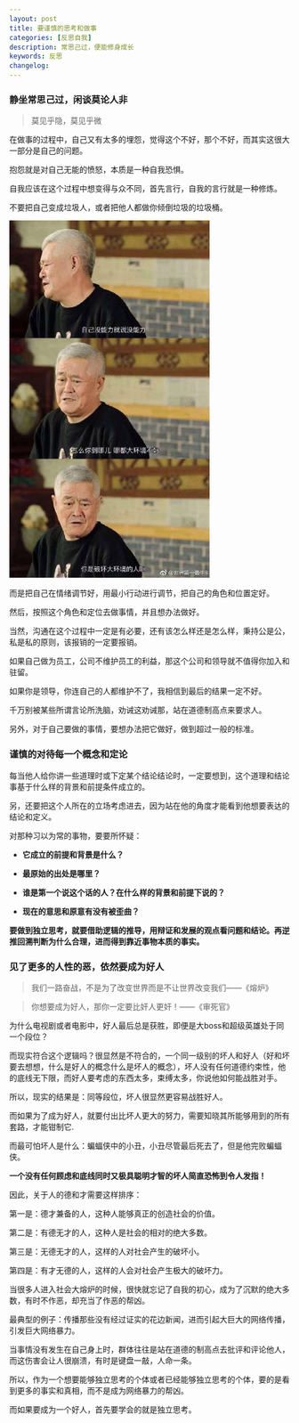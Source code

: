 ```yaml
---
layout: post
title: 要谨慎的思考和做事
categories: [反思自我]
description: 常思己过，便能修身成长
keywords: 反思
changelog:
---
```


### 静坐常思己过，闲谈莫论人非

> 莫见乎隐，莫见乎微

在做事的过程中，自己又有太多的埋怨，觉得这个不好，那个不好，而其实这很大一部分是自己的问题。

抱怨就是对自己无能的愤怒，本质是一种自我恐惧。

自我应该在这个过程中想变得与众不同，首先言行，自我的言行就是一种修炼。

不要把自己变成垃圾人，或者把他人都做你倾倒垃圾的垃圾桶。

![](/images/life-flower/pohuai.jpg)

而是把自己在情绪调节好，用最小行动进行调节，把自己的角色和位置定好。

然后，按照这个角色和定位去做事情，并且想办法做好。

当然，沟通在这个过程中一定是有必要，还有该怎么样还是怎么样，秉持公是公，私是私的原则，该报销的一定要报销。

如果自己做为员工，公司不维护员工的利益，那这个公司和领导就不值得你加入和驻留。

如果你是领导，你连自己的人都维护不了，我相信到最后的结果一定不好。

千万别被某些所谓言论所洗脑，劝诫这劝诫那，站在道德制高点来要求人。

另外，对于自己要做的事情，要想办法把它做好，做到超过一般的标准。


### 谨慎的对待每一个概念和定论

每当他人给你讲一些道理时或下定某个结论结论时，一定要想到，这个道理和结论事基于什么样的背景和前提条件成立的。

另，还要把这个人所在的立场考虑进去，因为站在他的角度才能看到他想要表达的结论和定义。

对那种习以为常的事物，要要所怀疑：

- **它成立的前提和背景是什么？**
  
- **最原始的出处是哪里？**

- **谁是第一个说这个话的人？在什么样的背景和前提下说的？**

- **现在的意思和原意有没有被歪曲？**

**要做到独立思考，就要借助逻辑的推导，用辩证和发展的观点看问题和结论。再逆推回溯判断为什么合理，进而得到靠近事物本质的事实。**

### 见了更多的人性的恶，依然要成为好人

> 我们一路奋战，不是为了改变世界而是不让世界改变我们——《熔炉》

> 你想要成为好人，那你一定要比奸人更奸！——《审死官》

为什么电视剧或者电影中，好人最后总是获胜，即便是大boss和超级英雄处于同一个段位？

而现实符合这个逻辑吗？很显然是不符合的，一个同一级别的坏人和好人（好和坏要去想想，什么是好人的概念什么是坏人的概念），坏人没有任何道德约束性，他的底线无下限，而好人要考虑的东西太多，束缚太多，你说他如何能战胜对手。

所以，现实的结果是：同等段位，坏人很显然更容易战胜好人。

而如果为了成为好人，就要付出比坏人更大的努力，需要知晓其所能够用到的所有套路，才能钳制它.

而最可怕坏人是什么：蝙蝠侠中的小丑，小丑尽管最后死去了，但是他完败蝙蝠侠。

**一个没有任何顾虑和底线同时又极具聪明才智的坏人简直恐怖到令人发指！**

因此，关于人的德和才需要这样排序：

第一是：德才兼备的人，这种人能够真正的创造社会的价值。

第二是：有德无才的人，这种人是社会的相对的绝大多数。

第三是：无德无才的人，这样的人对社会产生的破坏小。

第四是：有才无德的人，这样的人会对社会产生极大的破坏力。

当很多人进入社会大熔炉的时候，很快就忘记了自我的初心，成为了沉默的绝大多数，有时不作恶，却充当了作恶的帮凶。

最典型的例子：传播那些没有经过证实的花边新闻，进而引起大巨大的网络传播，引发巨大网络暴力。

当事情没有发生在自己身上时，群体往往是站在道德的制高点去批评和评论他人，而这伤害会让人很崩溃，有时是键盘一敲，人命一条。

所以，作为一个想要能够独立思考的个体或者已经能够独立思考的个体，要的是看到更多的事实和真相，而不是成为网络暴力的帮凶。

而如果要成为一个好人，首先要学会的就是独立思考。
